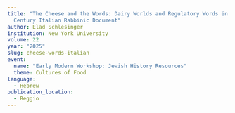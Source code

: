```yaml
---
title: "The Cheese and the Words: Dairy Worlds and Regulatory Words in a 17th
  Century Italian Rabbinic Document"
author: Elad Schlesinger
institution: New York University
volume: 22
year: "2025"
slug: cheese-words-italian
event:
  name: "Early Modern Workshop: Jewish History Resources"
  theme: Cultures of Food
language:
  - Hebrew
publication_location:
  - Reggio
---
```

